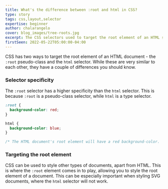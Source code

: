 ```yaml
---
title: What's the difference between :root and html in CSS?
type: story
tags: css,layout,selector
expertise: beginner
author: chalarangelo
cover: blog_images/tree-roots.jpg
excerpt: The CSS selectors used to target the root element of an HTML share some similarities, but they also have some differences.
firstSeen: 2022-05-22T05:00:00-04:00
---
```


CSS has two ways to target the root element of an HTML document - the `:root` pseudo-class and the `html` selector. While these are very similar to each other, they have a couple of differences you should know.

### Selector specificity

The `:root` selector has a higher specificity than the `html` selector. This is because `:root` is a pseudo-class selector, while `html` is a type selector.

```css
:root {
  background-color: red;
}

html {
  background-color: blue;
}

/* The HTML document's root element will have a red background-color.  */
```

### Targeting the root element

CSS can be used to style other types of documents, apart from HTML. This is where the `:root` element comes in to play, allowing you to style the root element of a document. This can be especially important when styling SVG documents, where the `html` selector will not work.

